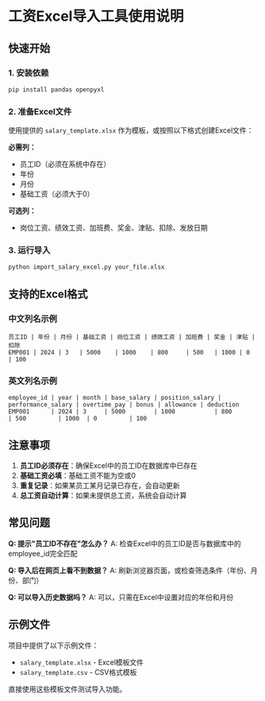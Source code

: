 # 工资Excel导入工具使用说明

## 快速开始

### 1. 安装依赖
```bash
pip install pandas openpyxl
```

### 2. 准备Excel文件
使用提供的 `salary_template.xlsx` 作为模板，或按照以下格式创建Excel文件：

**必需列：**
- 员工ID（必须在系统中存在）
- 年份
- 月份  
- 基础工资（必须大于0）

**可选列：**
- 岗位工资、绩效工资、加班费、奖金、津贴、扣除、发放日期

### 3. 运行导入
```bash
python import_salary_excel.py your_file.xlsx
```

## 支持的Excel格式

### 中文列名示例
```
员工ID | 年份 | 月份 | 基础工资 | 岗位工资 | 绩效工资 | 加班费 | 奖金 | 津贴 | 扣除
EMP001 | 2024 | 3   | 5000    | 1000    | 800     | 500   | 1000 | 0   | 100
```

### 英文列名示例
```
employee_id | year | month | base_salary | position_salary | performance_salary | overtime_pay | bonus | allowance | deduction
EMP001      | 2024 | 3     | 5000        | 1000           | 800               | 500         | 1000  | 0         | 100
```

## 注意事项

1. **员工ID必须存在**：确保Excel中的员工ID在数据库中已存在
2. **基础工资必填**：基础工资不能为空或0
3. **重复记录**：如果某员工某月记录已存在，会自动更新
4. **总工资自动计算**：如果未提供总工资，系统会自动计算

## 常见问题

**Q: 提示"员工ID不存在"怎么办？**
A: 检查Excel中的员工ID是否与数据库中的employee_id完全匹配

**Q: 导入后在网页上看不到数据？**
A: 刷新浏览器页面，或检查筛选条件（年份、月份、部门）

**Q: 可以导入历史数据吗？**
A: 可以，只需在Excel中设置对应的年份和月份

## 示例文件

项目中提供了以下示例文件：
- `salary_template.xlsx` - Excel模板文件
- `salary_template.csv` - CSV格式模板

直接使用这些模板文件测试导入功能。